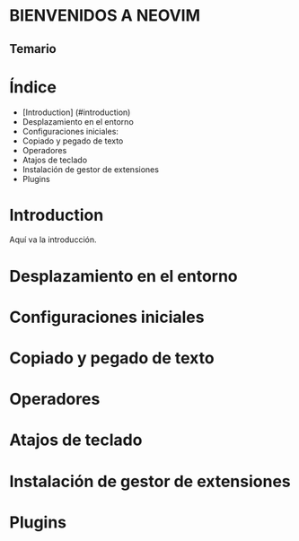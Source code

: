 # BIENVENIDOS A NEOVIM

## Temario

# Índice
- [Introduction] (#introduction)
- Desplazamiento en el entorno
- Configuraciones iniciales:
- Copiado y pegado de texto
- Operadores
- Atajos de teclado
- Instalación de gestor de extensiones
- Plugins

# Introduction
Aquí va la introducción.

# Desplazamiento en el entorno
# Configuraciones iniciales
# Copiado y pegado de texto
# Operadores
# Atajos de teclado
# Instalación de gestor de extensiones
# Plugins
